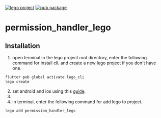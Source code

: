[![lego project](https://img.shields.io/badge/powered%20by-lego-blue?logo=github)](https://github.com/melodysdreamj/lego)
[![pub package](https://img.shields.io/pub/v/permission_handler_lego.svg)](https://pub.dartlang.org/packages/permission_handler_lego)

# permission_handler_lego

##  Installation
1. open terminal in the lego project root directory, enter the following command for install cli.
   and create a new lego project if you don't have one.
```bash
flutter pub global activate lego_cli
lego create
```

2. set android and ios using this [guide](https://pub.dev/packages/permission_handler).
3. 
3. in terminal, enter the following command for add lego to project.
```bash
lego add permission_handler_lego
```